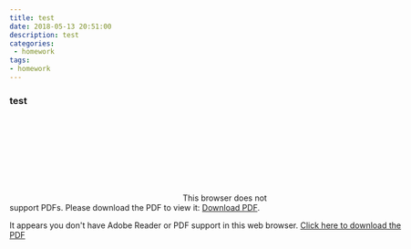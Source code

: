 ```yaml
---
title: test
date: 2018-05-13 20:51:00
description: test
categories:
 - homework
tags: 
- homework
---
```

### test

<object data="https://github.com/OrderingService/Dashboard/blob/gh-pages/docs/03_investigation.pdf" type="application/pdf" width="700px" height="700px">
    <embed src="https://github.com/OrderingService/Dashboard/blob/gh-pages/docs/03_investigation.pdf">
        This browser does not support PDFs. Please download the PDF to view it: <a href="https://github.com/OrderingService/Dashboard/blob/gh-pages/docs/03_investigation.pdf">Download PDF</a>.</p>
    </embed>
</object>

<script type="text/javascript" src="scripts/pdfobject/pdfobject.js"></script>
<script type="text/javascript"> 
window.onload = function (){
    var success = new PDFObject({ url: "pdf/CGVET22-08-2011V2P.pdf" ,pdfOpenParams: { scrollbars: '0', toolbar: '0', statusbar: '0'}}).embed("pdf1");
};
</script> 
 
<div id="pdf1" style="width:700px; height:600px;">It appears you don't have Adobe Reader or PDF support in this web browser. <a href="~/pdf/CGVET22-08-2011V2P.pdf">Click here to download the PDF</a></div>